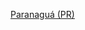 <a class="weatherwidget-io" href="https://forecast7.com/pt/n25d51n48d52/paranagua/" data-label_1="Paranaguá" data-label_2="(PR)" data-font="Georgia" data-icons="Climacons Animated" data-days="5" data-theme="metallic" data-shadow="rgba(255, 186, 8, 0.42)" data-highcolor="#ffba08" data-suncolor="#ffba08" data-raincolor="#51b8ef" >Paranaguá (PR)</a>
<script>
!function(d,s,id){var js,fjs=d.getElementsByTagName(s)[0];if(!d.getElementById(id)){js=d.createElement(s);js.id=id;js.src='https://weatherwidget.io/js/widget.min.js';fjs.parentNode.insertBefore(js,fjs);}}(document,'script','weatherwidget-io-js');
</script>
